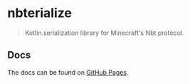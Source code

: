 # nbterialize
> Kotlin.serialization library for Minecraft's Nbt protocol.

## Docs
The docs can be found on [GitHub Pages](https://ichor-dev.github.io/nbterialize/).